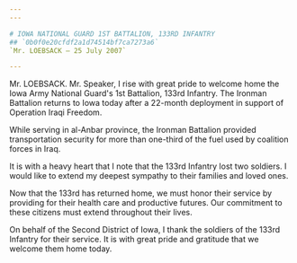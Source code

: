 ```yaml
---
---

# IOWA NATIONAL GUARD 1ST BATTALION, 133RD INFANTRY
## `0b0f0e20cfdf2a1d74514bf7ca7273a6`
`Mr. LOEBSACK — 25 July 2007`

---
```



Mr. LOEBSACK. Mr. Speaker, I rise with great pride to welcome home 
the Iowa Army National Guard's 1st Battalion, 133rd Infantry. The 
Ironman Battalion returns to Iowa today after a 22-month deployment in 
support of Operation Iraqi Freedom.

While serving in al-Anbar province, the Ironman Battalion provided 
transportation security for more than one-third of the fuel used by 
coalition forces in Iraq.

It is with a heavy heart that I note that the 133rd Infantry lost two 
soldiers. I would like to extend my deepest sympathy to their families 
and loved ones.

Now that the 133rd has returned home, we must honor their service by 
providing for their health care and productive futures. Our commitment 
to these citizens must extend throughout their lives.

On behalf of the Second District of Iowa, I thank the soldiers of the 
133rd Infantry for their service. It is with great pride and gratitude 
that we welcome them home today.

